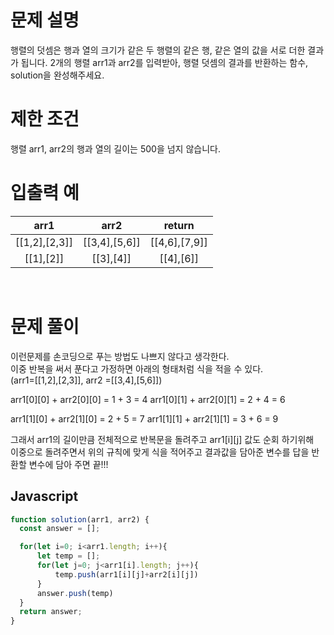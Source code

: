 # 문제 설명
행렬의 덧셈은 행과 열의 크기가 같은 두 행렬의 같은 행, 같은 열의 값을 서로 더한 결과가 됩니다. 2개의 행렬 arr1과 arr2를 입력받아, 행렬 덧셈의 결과를 반환하는 함수, solution을 완성해주세요.
<br />
 
# 제한 조건
행렬 arr1, arr2의 행과 열의 길이는 500을 넘지 않습니다.
<br />
 
# 입출력 예
arr1	|arr2|	return
:-:|:-:|:-:
[[1,2],[2,3]]|	[[3,4],[5,6]]	|[[4,6],[7,9]]
[[1],[2]]	|[[3],[4]]|[[4],[6]]

<br />


# 문제 풀이
이런문제를 손코딩으로 푸는 방법도 나쁘지 않다고 생각한다. <br />
이중 반복을 써서 푼다고 가정하면 아래의 형태처럼 식을 적을 수 있다. <br />
(arr1=[[1,2],[2,3]], arr2 =[[3,4],[5,6]]) <br />

arr1[0][0] + arr2[0][0] = 1 + 3  = 4
arr1[0][1] + arr2[0][1] = 2 + 4  = 6

arr1[1][0] + arr2[1][0] = 2 + 5 = 7
arr1[1][1] + arr2[1][1] = 3 + 6 = 9

그래서 arr1의 길이만큼 전체적으로 반복문을 돌려주고 arr1[i][j] 값도 순회 하기위해 <br />
이중으로 돌려주면서 위의 규칙에 맞게 식을 적어주고 결과값을 담아준 변수를 답을 반환할 변수에 담아 주면 끝!!! <br />


## Javascript
```js
function solution(arr1, arr2) {
  const answer = [];

  for(let i=0; i<arr1.length; i++){
      let temp = [];
      for(let j=0; j<arr1[i].length; j++){
          temp.push(arr1[i][j]+arr2[i][j])
      }
      answer.push(temp)
  }
  return answer;
}
```